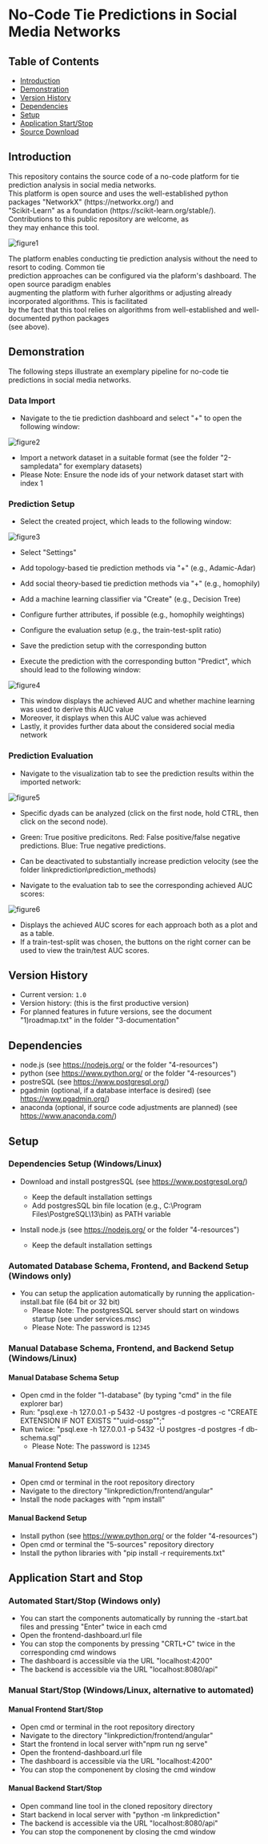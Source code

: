 # No-Code Tie Predictions in Social Media Networks

## Table of Contents
  * [Introduction](#introduction)
  * [Demonstration](#demonstration)
  * [Version History](#version-history)
  * [Dependencies](#dependencies)
  * [Setup](#setup)
  * [Application Start/Stop](#application-start-and-stop)
 * [Source Download](#source-download)

## Introduction
<p> This repository contains the source code of a no-code platform for tie prediction analysis in social media networks. <br> This platform is open source and uses the well-established python packages "NetworkX" (https://networkx.org/) and <br> "Scikit-Learn" as a foundation (https://scikit-learn.org/stable/). Contributions to this public repository are welcome, as <br> they may enhance this tool.<p>

![figure1](https://user-images.githubusercontent.com/11438779/98134465-14b62400-1ebf-11eb-8a4a-b6ecd6b68c7e.png)

The platform enables conducting tie prediction analysis without the need to resort to coding. Common tie <br> prediction approaches can be configured via the plaform's dashboard. The open source paradigm enables <br> augmenting the platform with furher algorithms or adjusting already incorporated algorithms. This is facilitated <br> by the fact that this tool relies on algorithms from well-established and well-documented python packages <br> (see above).

## Demonstration
The following steps illustrate an exemplary pipeline for no-code tie predictions in social media networks.

### Data Import
- Navigate to the tie prediction dashboard and select "+" to open the following window:

![figure2](https://user-images.githubusercontent.com/11438779/98134891-83937d00-1ebf-11eb-8af5-8f254e62df83.png)

- Import a network dataset in a suitable format (see the folder "2-sampledata" for exemplary datasets)
- Please Note: Ensure the node ids of your network dataset start with index 1

### Prediction Setup
- Select the created project, which leads to the following window:

![figure3](https://user-images.githubusercontent.com/11438779/98136811-9d35c400-1ec1-11eb-983c-deb8ecd687fe.png)

- Select "Settings"
- Add topology-based tie prediction methods via "+" (e.g., Adamic-Adar)
- Add social theory-based tie prediction methods via "+" (e.g., homophily)
- Add a machine learning classifier via "Create" (e.g., Decision Tree)
- Configure further attributes, if possible (e.g., homophily weightings)
- Configure the evaluation setup (e.g., the train-test-split ratio)
- Save the prediction setup with the corresponding button
   
- Execute the prediction with the corresponding button "Predict", which should lead to the following window:
   
![figure4](https://user-images.githubusercontent.com/11438779/98136882-ade63a00-1ec1-11eb-9f74-36e5d3417620.png)

- This window displays the achieved AUC and whether machine learning was used to derive this AUC value 
- Moreover, it displays when this AUC value was achieved
- Lastly, it provides further data about the considered social media network

### Prediction Evaluation 
- Navigate to the visualization tab to see the prediction results within the imported network:

![figure5](https://user-images.githubusercontent.com/11438779/98136910-b50d4800-1ec1-11eb-8af1-6a2043a84018.PNG)

- Specific dyads can be analyzed (click on the first node, hold CTRL, then click on the second node).
- Green: True positive predicitons. Red: False positive/false negative predictions. Blue: True negative predictions.
- Can be deactivated to substantially increase prediction velocity (see the folder linkprediction\prediction_methods) 

- Navigate to the evaluation tab to see the corresponding achieved AUC scores:

![figure6](https://user-images.githubusercontent.com/11438779/98137352-2ea53600-1ec2-11eb-918f-8f72368117f9.png)

- Displays the achieved AUC scores for each approach both as a plot and as a table.
- If a train-test-split was chosen, the buttons on the right corner can be used to view the train/test AUC scores.

## Version History
- Current version: `1.0`
- Version history: (this is the first productive version)
- For planned features in future versions, see the document "1)roadmap.txt" in the folder "3-documentation"

## Dependencies
- node.js (see https://nodejs.org/ or the folder "4-resources")
- python (see https://www.python.org/ or the folder "4-resources")
- postreSQL (see https://www.postgresql.org/)
- pgadmin (optional, if a database interface is desired) (see https://www.pgadmin.org/)
- anaconda (optional, if source code adjustments are planned) (see https://www.anaconda.com/)

## Setup

### Dependencies Setup (Windows/Linux)
- Download and install postgresSQL (see https://www.postgresql.org/)
  - Keep the default installation settings
  - Add postgresSQL bin file location (e.g., C:\Program Files\PostgreSQL\13\bin) as PATH variable

- Install node.js (see https://nodejs.org/ or the folder "4-resources")
  - Keep the default installation settings

### Automated Database Schema, Frontend, and Backend Setup (Windows only)
- You can setup the application automatically by running the application-install.bat file (64 bit or 32 bit)
  - Please Note: The postgresSQL server should start on windows startup (see under services.msc)
  - Please Note: The password is `12345`

### Manual Database Schema, Frontend, and Backend Setup (Windows/Linux)

#### Manual Database Schema Setup
- Open cmd in the folder "1-database" (by typing "cmd" in the file explorer bar)
- Run: "psql.exe -h 127.0.0.1 -p 5432 -U postgres -d postgres -c "CREATE EXTENSION IF NOT EXISTS ""uuid-ossp"";"
- Run twice: "psql.exe -h 127.0.0.1 -p 5432 -U postgres -d postgres -f db-schema.sql"
  - Please Note: The password is `12345`

#### Manual Frontend Setup
- Open cmd or terminal in the root repository directory
- Navigate to the directory "linkprediction/frontend/angular"
- Install the node packages with "npm install"

#### Manual Backend Setup
- Install python (see https://www.python.org/ or the folder "4-resources")
- Open cmd or terminal the "5-sources" repository directory
- Install the python libraries with "pip install -r requirements.txt"

## Application Start and Stop

### Automated Start/Stop (Windows only)
- You can start the components automatically by running the -start.bat files and pressing "Enter" twice in each cmd
- Open the frontend-dashboard.url file
- You can stop the components by pressing "CRTL+C" twice in the corresponding cmd windows
- The dashboard is accessible via the URL "localhost:4200"
- The backend is accessible via the URL "localhost:8080/api"

### Manual Start/Stop (Windows/Linux, alternative to automated)

#### Manual Frontend Start/Stop
- Open cmd or terminal in the root repository directory
- Navigate to the directory "linkprediction/frontend/angular"
- Start the frontend in local server with"npm run ng serve"
- Open the frontend-dashboard.url file
- The dashboard is accessible via the URL "localhost:4200"
- You can stop the componenent by closing the cmd window

#### Manual Backend Start/Stop
- Open command line tool in the cloned repository directory
- Start backend in local server with "python -m linkprediction"
- The backend is accessible via the URL "localhost:8080/api"
- You can stop the componenent by closing the cmd window

